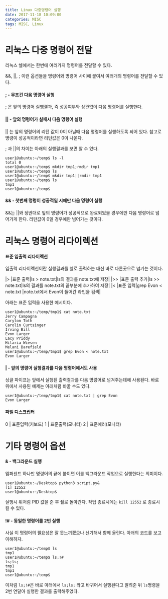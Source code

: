 ```yaml
---
title: Linux 다중명령어 실행
date: 2017-11-18 10:09:00
categories: MISC
tags: MISC, Linux
---
```


# 리눅스 다중 명령어 전달

리눅스 쉘에서는 한번에 여러가지 명령어를 전달할 수 있다.

&&, \|\|, ; 이런 옵션들을 명령어와 명령어 사이에 붙여서 여러개의 명령어를 전달할 수 있다.

#### ; - 무조건 다음 명령어 실행

; 은 앞의 명령어 실행결과, 즉 성공여부와 상관없이 다음 명령어를 실행한다. 

#### \|\| - 앞의 명령어가 실패시 다음 명령어 실행

\|\| 는 앞의 명령어의 리턴 값이 0이 아닐때 다음 명령어를 실행하도록 되어 있다.
참고로 명령이 성공적이라면 리턴값은 0이 나온다.

; 과  \|\|의 차이는 아래의 실행결과를 보면 알 수 있다.

    user1@ubuntu:~/temp$ ls -l
    total 0
    user1@ubuntu:~/temp$ mkdir tmp1;rmdir tmp1
    user1@ubuntu:~/temp$ ls
    user1@ubuntu:~/temp$ mkdir tmp1||rmdir tmp1
    user1@ubuntu:~/temp$ ls
    tmp1
    user1@ubuntu:~/temp$

#### && - 첫번째 명령이 성공적일 시에만 다음 명령어 실행

&&는 \|\|와 정반대로 앞의 명령어가 성공적으로 완료되었을 경우에만 다음 명령어로 넘어가게 한다.
리턴값이 0일 경우에만 넘어가는 것이다.

# 리눅스 명령어 리다이렉션

#### 표준 입출력 리다이렉션
입출력 리다이렉션이란 실행결과를 쉘로 출력하는 대신 바로 다른곳으로 넘기는 것이다.

|>	|표준 출력|ls > note.txt|ls의 결과를 note.txt에 저장|
|>>	|표준 출력 추가|ls >> note.txt|ls의 결과를 note.txt의 끝부분에 추가하여 저장|
|<	|표준 입력|grep Evon < note.txt |note.txt에서 Evon이 들어간 라인을 검색|

아래는 표준 입력을 사용한 예시이다.

    user1@ubuntu:~/temp/tmp1$ cat note.txt 
    Jerry Campagna  
    Carylon Toth  
    Carolin Curtsinger  
    Irving Bill  
    Evon Larger  
    Lacy Priddy  
    Hilaria Wiesen  
    Melani Barefield  
    user1@ubuntu:~/temp/tmp1$ grep Evon < note.txt 
    Evon Larger 


#### \| - 앞의 명령어 실행결과를 다음 명령어에서도 사용
싱글 파이프는 앞에서 실행된 출력결과를 다음 명렁어로 넘겨주는데에 사용된다.
바로 위에서 사용된 예제는 아래처럼 바꿀 수도 있다.

    user1@ubuntu:~/temp/tmp1$ cat note.txt | grep Evon
    Evon Larger

#### 파일 디스크립터

0	|	표준입력(키보드)
1	|	표준출력(모니터)
2	|	표준에러(모니터)

# 기타 명령어 옵션

#### & - 백그라운드 실행

엠퍼센드 하나만 명령어의 끝에 붙이면 이를 백그라운드 작업으로 실행한다는 의미이다.

    user1@ubuntu:~/Desktop$ python3 script.py&
    [1] 12552
    user1@ubuntu:~/Desktop$

실행시 위처럼 PID 값을 준 후 쉘로 돌아간다. 작업 종료시에는 `kill 12552` 로 종료시킬 수 있다.

#### !# - 동일한 명령어를 2번 실행

사실 이 명령어의 필요성은 잘 못느끼겠으나 신기해서 함께 올린다.
아래의 코드를 보고 이해하자.

    user1@ubuntu:~/temp$ ls
    tmp1
    user1@ubuntu:~/temp$ ls;!#
    ls;ls;
    tmp1
    tmp1
    user1@ubuntu:~/temp$ 

이처럼 `ls;!#`은 바로 아래에서 `ls;ls;` 라고 바뀌어서 실행된다고 알려준 뒤 `ls`명령을 2번 연달아 실행한 결과를 출력해주었다.
